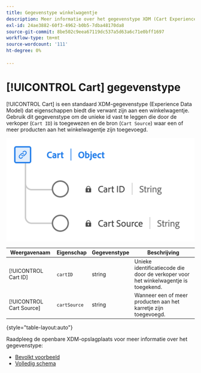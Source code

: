 ```yaml
---
title: Gegevenstype winkelwagentje
description: Meer informatie over het gegevenstype XDM (Cart Experience Data Model).
exl-id: 24ae3882-60f3-4962-b0b5-7dba48170da8
source-git-commit: 8be502c9eea67119dc537a5d63a6c71e0bff1697
workflow-type: tm+mt
source-wordcount: '111'
ht-degree: 0%

---
```


# [!UICONTROL Cart] gegevenstype

[!UICONTROL Cart] is een standaard XDM-gegevenstype (Experience Data Model) dat eigenschappen biedt die verwant zijn aan een winkelwagentje. Gebruik dit gegevenstype om de unieke id vast te leggen die door de verkoper (`Cart ID`) is toegewezen en de bron (`Cart Source`) waar een of meer producten aan het winkelwagentje zijn toegevoegd.

![ een diagram van het [!UICONTROL Cart] gegevenstype.](../images/data-types/cart.png)

| Weergavenaam | Eigenschap | Gegevenstype | Beschrijving |
|----------------|-------------------|-----------|------------------------------------------------------------|
| [!UICONTROL Cart ID] | `cartID` | string | Unieke identificatiecode die door de verkoper voor het winkelwagentje is toegekend. |
| [!UICONTROL Cart Source] | `cartSource` | string | Wanneer een of meer producten aan het karretje zijn toegevoegd. |

{style="table-layout:auto"}

Raadpleeg de openbare XDM-opslagplaats voor meer informatie over het gegevenstype:

* [ Bevolkt voorbeeld ](https://github.com/adobe/xdm/blob/master/components/datatypes/cart.example.1.json)
* [ Volledig schema ](https://github.com/adobe/xdm/blob/master/components/datatypes/cart.schema.json)
